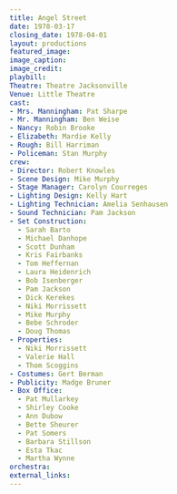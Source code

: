 ```yaml
---
title: Angel Street
date: 1978-03-17
closing_date: 1978-04-01
layout: productions
featured_image:
image_caption:
image_credit:
playbill:
Theatre: Theatre Jacksonville
Venue: Little Theatre
cast:
- Mrs. Manningham: Pat Sharpe
- Mr. Manningham: Ben Weise
- Nancy: Robin Brooke
- Elizabeth: Mardie Kelly
- Rough: Bill Harriman
- Policeman: Stan Murphy
crew:
- Director: Robert Knowles
- Scene Design: Mike Murphy
- Stage Manager: Carolyn Courreges
- Lighting Design: Kelly Hart
- Lighting Technician: Amelia Senhausen
- Sound Technician: Pam Jackson
- Set Construction:
  - Sarah Barto
  - Michael Danhope
  - Scott Dunham
  - Kris Fairbanks
  - Tom Heffernan
  - Laura Heidenrich
  - Bob Isenberger
  - Pam Jackson
  - Dick Kerekes
  - Niki Morrissett
  - Mike Murphy
  - Bebe Schroder
  - Doug Thomas
- Properties:
  - Niki Morrissett
  - Valerie Hall
  - Thom Scoggins
- Costumes: Gert Berman
- Publicity: Madge Bruner
- Box Office:
  - Pat Mullarkey
  - Shirley Cooke
  - Ann Dubow
  - Bette Sheurer
  - Pat Somers
  - Barbara Stillson
  - Esta Tkac
  - Martha Wynne
orchestra:
external_links:
---
```


